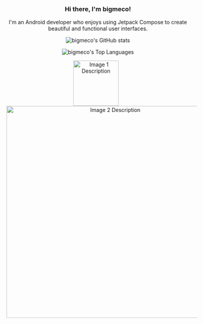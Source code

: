 <!-- GitHub Stats -->

<h3 align="center">Hi there, I'm bigmeco!</h3>

<p align="center">
  I'm an Android developer who enjoys using Jetpack Compose to create beautiful and functional user interfaces.
<p align="center">
  <img src="https://github-readme-stats.vercel.app/api?username=bigmeco&show_icons=true&include_all_commits=true&count_private=true&text_color=30a14e&&title_color=216e39&icon_color=40c463&hide_border=true" alt="bigmeco's GitHub stats">
</p>

<!-- Top Languages -->
<p align="center">
  <img src="https://github-readme-stats.anuraghazra1.vercel.app/api/top-langs/?username=bigmeco&layout=compact&card_width=445&hide=JavaScript,HTML&text_color=216e39&&title_color=216e39&hide_border=true" alt="bigmeco's Top Languages">
</p>



<div align="center">
  <p>
    <img src="https://cdn.discordapp.com/attachments/1089112786338066524/1095986376098451496/2023-04-13-15.14.22.gif" alt="Image 1 Description" width="120" style="margin-right: 10px;">
    <img src="https://sun9-38.userapi.com/k_MVo06KTzd8f92CE18sHN_0rKktCx650n9GLQ/9-AebQStv38.jpg" alt="Image 2 Description" width="560" style="margin-left: 10px;">
  </p>
</div>

</p>
